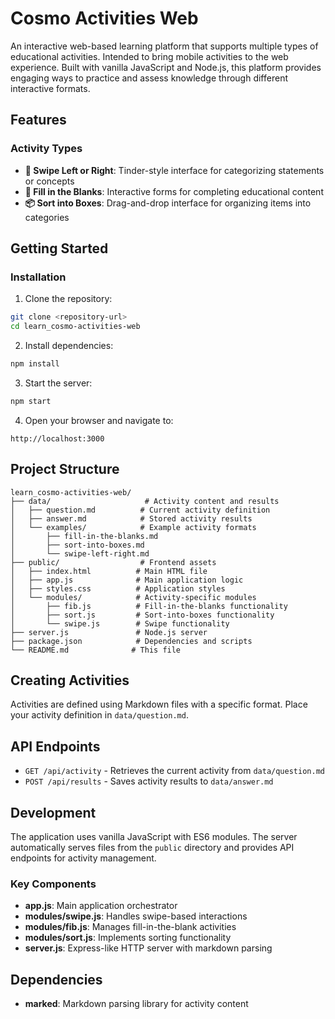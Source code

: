 # Cosmo Activities Web

An interactive web-based learning platform that supports multiple types of educational activities. Intended to bring mobile activities to the web experience. Built with vanilla JavaScript and Node.js, this platform provides engaging ways to practice and assess knowledge through different interactive formats.

## Features

### Activity Types

- **🎯 Swipe Left or Right**: Tinder-style interface for categorizing statements or concepts
- **📝 Fill in the Blanks**: Interactive forms for completing educational content
- **📦 Sort into Boxes**: Drag-and-drop interface for organizing items into categories

## Getting Started

### Installation

1. Clone the repository:
```bash
git clone <repository-url>
cd learn_cosmo-activities-web
```

2. Install dependencies:
```bash
npm install
```

3. Start the server:
```bash
npm start
```

4. Open your browser and navigate to:
```
http://localhost:3000
```

## Project Structure

```
learn_cosmo-activities-web/
├── data/                     # Activity content and results
│   ├── question.md          # Current activity definition
│   ├── answer.md            # Stored activity results
│   └── examples/            # Example activity formats
│       ├── fill-in-the-blanks.md
│       ├── sort-into-boxes.md
│       └── swipe-left-right.md
├── public/                  # Frontend assets
│   ├── index.html          # Main HTML file
│   ├── app.js              # Main application logic
│   ├── styles.css          # Application styles
│   └── modules/            # Activity-specific modules
│       ├── fib.js          # Fill-in-the-blanks functionality
│       ├── sort.js         # Sort-into-boxes functionality
│       └── swipe.js        # Swipe functionality
├── server.js               # Node.js server
├── package.json            # Dependencies and scripts
└── README.md              # This file
```

## Creating Activities

Activities are defined using Markdown files with a specific format. Place your activity definition in `data/question.md`.

## API Endpoints

- `GET /api/activity` - Retrieves the current activity from `data/question.md`
- `POST /api/results` - Saves activity results to `data/answer.md`

## Development

The application uses vanilla JavaScript with ES6 modules. The server automatically serves files from the `public` directory and provides API endpoints for activity management.

### Key Components

- **app.js**: Main application orchestrator
- **modules/swipe.js**: Handles swipe-based interactions
- **modules/fib.js**: Manages fill-in-the-blank activities
- **modules/sort.js**: Implements sorting functionality
- **server.js**: Express-like HTTP server with markdown parsing

## Dependencies

- **marked**: Markdown parsing library for activity content
